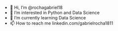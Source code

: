 - 👋 Hi, I’m @rochagabriel18
- 👀 I’m interested in Python and Data Science
- 🌱 I’m currently learning Data Science
- 📫 How to reach me linkedin.com/gabrielrocha1811

<!---
rochagabriel18/rochagabriel18 is a ✨ special ✨ repository because its `README.md` (this file) appears on your GitHub profile.
You can click the Preview link to take a look at your changes.
--->
